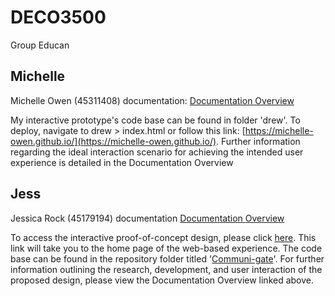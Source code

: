 # DECO3500
Group Educan

## Michelle
Michelle Owen (45311408) documentation: [Documentation Overview](https://github.com/michelle-owen/DECO3500/wiki/Documentation-Overview)

My interactive prototype's code base can be found in folder 'drew'. To deploy, navigate to drew > index.html or follow this link: [https://michelle-owen.github.io/](https://michelle-owen.github.io/). Further information regarding the ideal interaction scenario for achieving the intended user experience is detailed in the Documentation Overview

## Jess
Jessica Rock (45179194) documentation [Documentation Overview](https://github.com/michelle-owen/DECO3500/wiki/Overview---Jess)

To access the interactive proof-of-concept design, please click [here](https://jessrock.github.io/). This link will take you to the home page of the web-based experience. The code base can be found in the repository folder titled '[Communi-gate](https://github.com/michelle-owen/DECO3500/tree/master/Communi-gate)'. For further information outlining the research, development, and user interaction of the proposed design, please view the Documentation Overview linked above.
